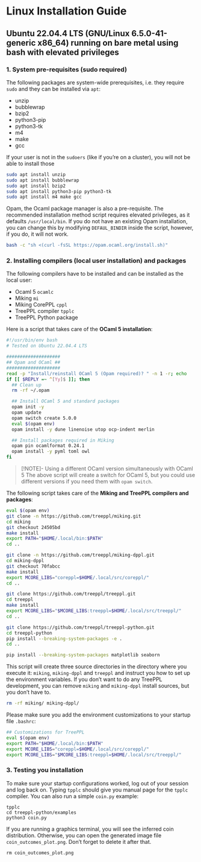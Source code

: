 # Linux Installation Guide

## Ubuntu 22.04.4 LTS (GNU/Linux 6.5.0-41-generic x86_64) running on bare metal using bash with elevated privileges

### 1. System pre-requisites (sudo required)

The following packages are system-wide prerequisites, i.e. they require `sudo` and they can be installed via `apt`:

- unzip
- bubblewrap
- bzip2
- python3-pip
- python3-tk
- m4
- make
- gcc

If your user is not in the `sudoers` (like if you’re on a cluster), you will not be able to install those

```bash
sudo apt install unzip
sudo apt install bubblewrap
sudo apt install bzip2
sudo apt install python3-pip python3-tk
sudo apt install m4 make gcc
```
Opam, the Ocaml package manager is also a pre-requisite.  The recommended installation method script requires elevated privileges, as it defaults `/usr/local/bin`.  If you do not have an existing Opam installation, you can change this by modifying `DEFAUL_BINDIR` inside the script, however, if you do, it will not work.

```bash
bash -c "sh <(curl -fsSL https://opam.ocaml.org/install.sh)"
```
### 2. Installing  compilers (local user installation) and packages

The following compilers have to be installed and can be installed as the local user:

- Ocaml 5 `ocamlc`
- Miking `mi`
- Miking CorePPL `cppl`
- TreePPL compiler `tpplc`
- TreePPL Python package

Here is a script that takes care of the **OCaml 5 installation**:

```bash
#!/usr/bin/env bash
# Tested on Ubuntu 22.04.4 LTS

####################
## Opam and OCaml ##
####################
read -p "Install/reinstall OCaml 5 (Opam required)? " -n 1 -r; echo
if [[ $REPLY =~ ^[Yy]$ ]]; then
  ## Clean up
  rm -rf ~/.opam

  ## Install OCaml 5 and standard packages
  opam init -y
  opam update
  opam switch create 5.0.0
  eval $(opam env)
  opam install -y dune linenoise utop ocp-indent merlin

  ## Install packages required in Miking
  opam pin ocamlformat 0.24.1
  opam install -y pyml toml owl
fi
```

> [!NOTE]- Using a different OCaml version simultaneously with OCaml 5
> The above script will create a switch for OCaml 5, but you could use different versions if you need them with `opam switch`.
> 

The following script takes care of the **Miking and TreePPL compilers and packages**:

```bash
eval $(opam env)
git clone -n https://github.com/treeppl/miking.git
cd miking
git checkout 24505bd
make install
export PATH="$HOME/.local/bin:$PATH"
cd ..

git clone -n https://github.com/treeppl/miking-dppl.git
cd miking-dppl
git checkout 70fabcc
make install
export MCORE_LIBS="coreppl=$HOME/.local/src/coreppl/"
cd ..

git clone https://github.com/treeppl/treeppl.git
cd treeppl
make install
export MCORE_LIBS="$MCORE_LIBS:treeppl=$HOME/.local/src/treeppl/"
cd ..

git clone https://github.com/treeppl/treeppl-python.git
cd treeppl-python 
pip install --breaking-system-packages -e .
cd ..

pip install --breaking-system-packages matplotlib seaborn
```

This script will create three source directories in the directory where you execute it: `miking`, `miking-dppl` and `treeppl` and instruct you how to set up the environment variables.  If you don’t want to do any TreePPL development, you can remove `miking` and `miking-dppl` install sources, but you don’t have to.

```bash
rm -rf miking/ miking-dppl/
```

Please make sure you add the environment customizations to your startup file `.bashrc`:

```bash
## Customizations for TreePPL
eval $(opam env)
export PATH="$HOME/.local/bin:$PATH"
export MCORE_LIBS="coreppl=$HOME/.local/src/coreppl/"
export MCORE_LIBS="$MCORE_LIBS:treeppl=$HOME/.local/src/treeppl/"
```
### 3. Testing you installation

To make sure your startup configurations worked, log out of your session and log back on.  Typing `tpplc` should give you manual page for the `tpplc` compiler.  You can also run a simple `coin.py` example:

```
tpplc
cd treeppl-python/examples
python3 coin.py
```

If you are running a graphics terminal, you will see the inferred coin distribution.  Otherwise, you can open the generated image file `coin_outcomes_plot.png`.  Don’t forget to delete it after that.

```
rm coin_outcomes_plot.png
```
